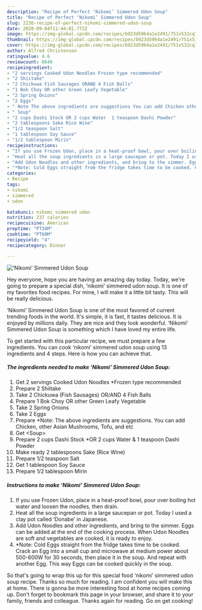 ```yaml
---
description: "Recipe of Perfect ‘Nikomi’ Simmered Udon Soup"
title: "Recipe of Perfect ‘Nikomi’ Simmered Udon Soup"
slug: 2236-recipe-of-perfect-nikomi-simmered-udon-soup
date: 2020-09-04T11:44:01.772Z
image: https://img-global.cpcdn.com/recipes/b923d5964a1e2491/751x532cq70/nikomi-simmered-udon-soup-recipe-main-photo.jpg
thumbnail: https://img-global.cpcdn.com/recipes/b923d5964a1e2491/751x532cq70/nikomi-simmered-udon-soup-recipe-main-photo.jpg
cover: https://img-global.cpcdn.com/recipes/b923d5964a1e2491/751x532cq70/nikomi-simmered-udon-soup-recipe-main-photo.jpg
author: Alfred Christensen
ratingvalue: 4.6
reviewcount: 8640
recipeingredient:
- "2 servings Cooked Udon Noodles Frozen type recommended"
- "2 Shiitake"
- "2 Chickuwa Fish Sausages ORAND 4 Fish Balls"
- "1 Bok Choy OR other Green Leafy Vegetable"
- "2 Spring Onions"
- "2 Eggs"
- " Note The above ingredients are suggestions You can add Chicken other Asian Mushrooms Tofu and etc"
- " Soup"
- "2 cups Dashi Stock OR 2 cups Water  1 teaspoon Dashi Powder"
- "2 tablespoons Sake Rice Wine"
- "1/2 teaspoon Salt"
- "1 tablespoon Soy Sauce"
- "1/2 tablespoon Mirin"
recipeinstructions:
- "If you use Frozen Udon, place in a heat-proof bowl, pour over boiling hot water and loosen the noodles, then drain."
- "Heat all the soup ingredients in a large saucepan or pot. Today I used a clay pot called ‘Donabe’ in Japanese."
- "Add Udon Noodles and other ingredients, and bring to the simmer. Eggs can be added at the end of the cooking process. When Udon Noodles are soft and vegetables are cooked, it is ready to enjoy."
- "*Note: Cold Eggs straight from the fridge takes time to be cooked. Crack an Egg into a small cup and microwave at medium power about 500-600W for 30 seconds, then place it in the soup. And repeat with another Egg. This way Eggs can be cooked quickly in the soup."
categories:
- Recipe
tags:
- nikomi
- simmered
- udon

katakunci: nikomi simmered udon 
nutrition: 237 calories
recipecuisine: American
preptime: "PT34M"
cooktime: "PT60M"
recipeyield: "4"
recipecategory: Dinner

---
```



![‘Nikomi’ Simmered Udon Soup](https://img-global.cpcdn.com/recipes/b923d5964a1e2491/751x532cq70/nikomi-simmered-udon-soup-recipe-main-photo.jpg)

Hey everyone, hope you are having an amazing day today. Today, we're going to prepare a special dish, ‘nikomi’ simmered udon soup. It is one of my favorites food recipes. For mine, I will make it a little bit tasty. This will be really delicious.



‘Nikomi’ Simmered Udon Soup is one of the most favored of current trending foods in the world. It's simple, it is fast, it tastes delicious. It is enjoyed by millions daily. They are nice and they look wonderful. ‘Nikomi’ Simmered Udon Soup is something which I have loved my entire life.


To get started with this particular recipe, we must prepare a few ingredients. You can cook ‘nikomi’ simmered udon soup using 13 ingredients and 4 steps. Here is how you can achieve that.

<!--inarticleads1-->

##### The ingredients needed to make ‘Nikomi’ Simmered Udon Soup:

1. Get 2 servings Cooked Udon Noodles *Frozen type recommended
1. Prepare 2 Shiitake
1. Take 2 Chickuwa (Fish Sausages) OR/AND 4 Fish Balls
1. Prepare 1 Bok Choy OR other Green Leafy Vegetable
1. Take 2 Spring Onions
1. Take 2 Eggs
1. Prepare  *Note: The above ingredients are suggestions. You can add Chicken, other Asian Mushrooms, Tofu, and etc
1. Get  &lt;Soup&gt;
1. Prepare 2 cups Dashi Stock *OR 2 cups Water &amp; 1 teaspoon Dashi Powder
1. Make ready 2 tablespoons Sake (Rice Wine)
1. Prepare 1/2 teaspoon Salt
1. Get 1 tablespoon Soy Sauce
1. Prepare 1/2 tablespoon Mirin




<!--inarticleads2-->

##### Instructions to make ‘Nikomi’ Simmered Udon Soup:

1. If you use Frozen Udon, place in a heat-proof bowl, pour over boiling hot water and loosen the noodles, then drain.
1. Heat all the soup ingredients in a large saucepan or pot. Today I used a clay pot called ‘Donabe’ in Japanese.
1. Add Udon Noodles and other ingredients, and bring to the simmer. Eggs can be added at the end of the cooking process. When Udon Noodles are soft and vegetables are cooked, it is ready to enjoy.
1. *Note: Cold Eggs straight from the fridge takes time to be cooked. Crack an Egg into a small cup and microwave at medium power about 500-600W for 30 seconds, then place it in the soup. And repeat with another Egg. This way Eggs can be cooked quickly in the soup.




So that's going to wrap this up for this special food ‘nikomi’ simmered udon soup recipe. Thanks so much for reading. I am confident you will make this at home. There is gonna be more interesting food at home recipes coming up. Don't forget to bookmark this page in your browser, and share it to your family, friends and colleague. Thanks again for reading. Go on get cooking!
